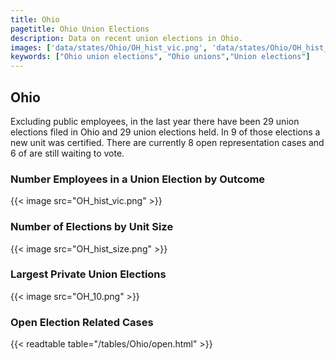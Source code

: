 ```yaml
---
title: Ohio
pagetitle: Ohio Union Elections
description: Data on recent union elections in Ohio.
images: ['data/states/Ohio/OH_hist_vic.png', 'data/states/Ohio/OH_hist_size.png', 'data/states/Ohio/OH_10.png']
keywords: ["Ohio union elections", "Ohio unions","Union elections"]
---
```

##  Ohio

Excluding public employees, in the last year there have been 29 union elections filed in Ohio and 29 union elections held. In 9 of those elections a new unit was certified. There are currently 8 open representation cases and 6 of are still waiting to vote.

### Number Employees in a Union Election by Outcome
{{< image src="OH_hist_vic.png" >}}

### Number of Elections by Unit Size
{{< image src="OH_hist_size.png" >}}

### Largest Private Union Elections
{{< image src="OH_10.png" >}}

### Open Election Related Cases
{{< readtable table="/tables/Ohio/open.html" >}}

